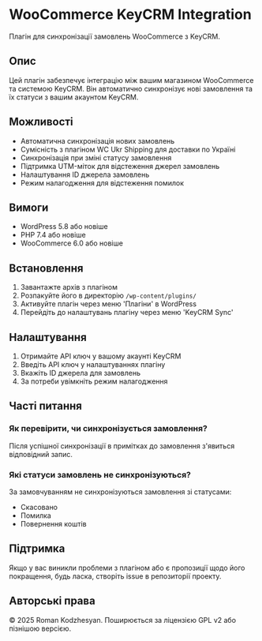 # WooCommerce KeyCRM Integration

Плагін для синхронізації замовлень WooCommerce з KeyCRM.

## Опис

Цей плагін забезпечує інтеграцію між вашим магазином WooCommerce та системою KeyCRM. Він автоматично синхронізує нові замовлення та їх статуси з вашим акаунтом KeyCRM.

## Можливості

- Автоматична синхронізація нових замовлень
- Сумісність з плагіном WC Ukr Shipping для доставки по Україні
- Синхронізація при зміні статусу замовлення
- Підтримка UTM-міток для відстеження джерел замовлень
- Налаштування ID джерела замовлень
- Режим налагодження для відстеження помилок

## Вимоги

- WordPress 5.8 або новіше
- PHP 7.4 або новіше
- WooCommerce 6.0 або новіше

## Встановлення

1. Завантажте архів з плагіном
2. Розпакуйте його в директорію `/wp-content/plugins/`
3. Активуйте плагін через меню 'Плагіни' в WordPress
4. Перейдіть до налаштувань плагіну через меню 'KeyCRM Sync'

## Налаштування

1. Отримайте API ключ у вашому акаунті KeyCRM
2. Введіть API ключ у налаштуваннях плагіну
3. Вкажіть ID джерела для замовлень
4. За потреби увімкніть режим налагодження

## Часті питання

### Як перевірити, чи синхронізується замовлення?

Після успішної синхронізації в примітках до замовлення з'явиться відповідний запис.

### Які статуси замовлень не синхронізуються?

За замовчуванням не синхронізуються замовлення зі статусами:
- Скасовано
- Помилка
- Повернення коштів

## Підтримка

Якщо у вас виникли проблеми з плагіном або є пропозиції щодо його покращення, будь ласка, створіть issue в репозиторії проекту.

## Авторські права

© 2025 Roman Kodzhesyan. Поширюється за ліцензією GPL v2 або пізнішою версією.